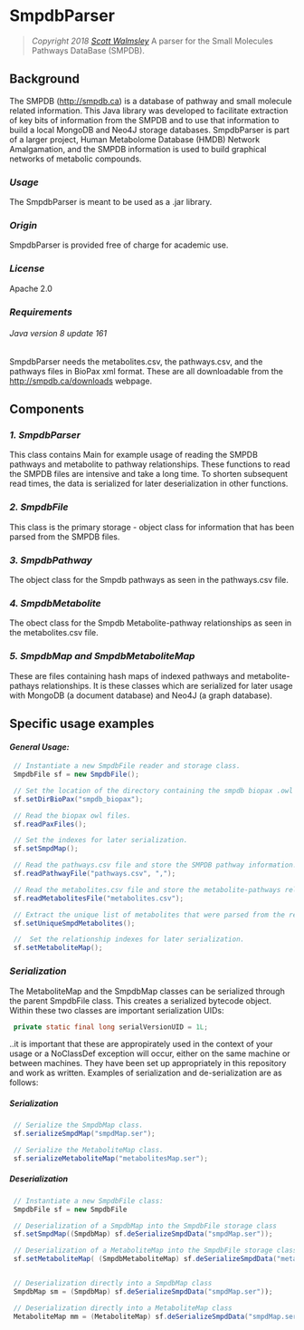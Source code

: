 # SmpdbParser
> *Copyright 2018 [Scott Walmsley](https://scottwalmsley.github.io)*
A parser for the Small Molecules Pathways DataBase (SMPDB).

## Background
The SMPDB (http://smpdb.ca) is a database of pathway and small molecule related information.
This Java library was developed to facilitate extraction of key bits of
information from the SMPDB and to use that information to build a
local MongoDB and Neo4J storage databases. SmpdbParser is part of a larger
project, Human Metabolome Database (HMDB) Network Amalgamation, and the SMPDB
information is used to build graphical networks of metabolic compounds.

### *Usage*
The SmpdbParser is meant to be used as a .jar library.

### *Origin*
SmpdbParser is provided free of charge for academic use.

### *License*
Apache 2.0

### *Requirements*
###### *Java version 8 update 161*
SmpdbParser needs the metabolites.csv, the pathways.csv, and the pathways
files in BioPax xml format.  These are all downloadable from the
http://smpdb.ca/downloads webpage.


## Components
### *1. SmpdbParser*
This class contains Main for example usage of reading the SMPDB pathways
and metabolite to pathway relationships.  These functions to read the SMPDB
 files are intensive and take a long time. To shorten subsequent read times,
  the data is serialized for later deserialization in other functions.

### *2. SmpdbFile*
This class is the primary storage - object class for information that has
 been parsed from the SMPDB files.

### *3. SmpdbPathway*
The object class for the Smpdb pathways as seen in the pathways.csv file.

### *4. SmpdbMetabolite*
The obect class for the Smpdb Metabolite-pathway relationships as seen in
the metabolites.csv file.

### *5. SmpdbMap and SmpdbMetaboliteMap*
These are files containing hash maps of indexed pathways and metabolite-pathays
 relationships.   It is these classes which are serialized for later usage with
 MongoDB (a document database) and Neo4J (a graph database).


## Specific usage examples

#### *General Usage:*
```java
 // Instantiate a new SmpdbFile reader and storage class.
 SmpdbFile sf = new SmpdbFile();

 // Set the location of the directory containing the smpdb biopax .owl files.
 sf.setDirBioPax("smpdb_biopax");

 // Read the biopax owl files.
 sf.readPaxFiles();

 // Set the indexes for later serialization.
 sf.setSmpdMap();

 // Read the pathways.csv file and store the SMPDB pathway information.
 sf.readPathwayFile("pathways.csv", ",");

 // Read the metabolites.csv file and store the metabolite-pathways relationship information.
 sf.readMetabolitesFile("metabolites.csv");

 // Extract the unique list of metabolites that were parsed from the relationships.
 sf.setUniqueSmpdMetabolites();

 //  Set the relationship indexes for later serialization.
 sf.setMetaboliteMap();
```


### *Serialization*
The MetaboliteMap and the SmpdbMap classes can be serialized through the
parent SmpdbFile class. This creates a serialized bytecode object.   Within
these two classes are important serialization UIDs:
```java
 private static final long serialVersionUID = 1L;
 ```
..it is important that these are appropirately used in the context of your
usage or a NoClassDef exception will occur, either on the same machine or
between machines.  They have been set up appropriately in this repository
and work as written.   Examples of serialization and de-serialization are
as follows:

##### *Serialization*
```java
 // Serialize the SmpdbMap class.
 sf.serializeSmpdMap("smpdMap.ser");

 // Serialize the MetaboliteMap class.
 sf.serializeMetaboliteMap("metabolitesMap.ser");
```

##### *Deserialization*
```java
 // Instantiate a new SmpdbFile class:
 SmpdbFile sf = new SmpdbFile

 // Deserialization of a SmpdbMap into the SmpdbFile storage class
 sf.setSmpdMap((SmpdbMap) sf.deSerializeSmpdData("smpdMap.ser"));

 // Deserialization of a MetaboliteMap into the SmpdbFile storage class
 sf.setMetaboliteMap( (SmpdbMetaboliteMap) sf.deSerializeSmpdData("metabolitesMap.ser"));


 // Deserialization directly into a SmpdbMap class
 SmpdbMap sm = (SmpdbMap) sf.deSerializeSmpdData("smpdMap.ser"));

 // Deserialization directly into a MetaboliteMap class
 MetaboliteMap mm = (MetaboliteMap) sf.deSerializeSmpdData("smpdMap.ser"));
```




